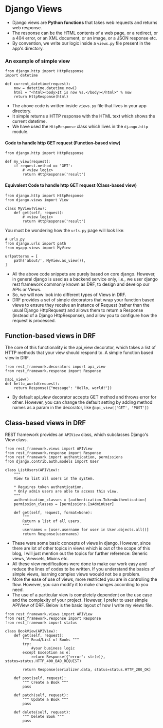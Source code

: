 # Django Views

- Django views are **Python functions** that takes web requests and returns web response.
- The response can be the HTML contents of a web page, or a redirect, or a 404 error, or an XML document, or an image, or a JSON response etc.
- By convention, we write our logic inside a `views.py` file present in the app's directory.



### An example of simple view

```
from django.http import HttpResponse
import datetime

def current_datetime(request):
    now = datetime.datetime.now()
    html = "<html><body>It is now %s.</body></html>" % now
    return HttpResponse(html)
```

- The above code is written inside `views.py` file that lives in your app directory.
- It simple returns a HTTP response with the HTML text which shows the current datetime.
- We have used the `HttpResponse` class which lives in the `django.http` module.


#### Code to handle http GET request (Function-based view)
```
from django.http import HttpResponse

def my_view(request):
    if request.method == 'GET':
        # <view logic>
        return HttpResponse('result')
```


#### Equivalent Code to handle http GET request (Class-based view)
```
from django.http import HttpResponse
from django.views import View

class MyView(View):
    def get(self, request):
        # <view logic>
        return HttpResponse('result')
```

You must be wondering how the `urls.py` page will look like:
```
# urls.py
from django.urls import path
from myapp.views import MyView

urlpatterns = [
    path('about/', MyView.as_view()),
]
```

- All the above code snippets are purely based on core django. However, in general django is used as a backend service only, i.e., we user django rest framework commonly known as DRF, to design and develop our APIs or Views. 
- So, we will now look into different types of Views in DRF.
- DRF provides a set of simple decorators that wrap your function based views to ensure they receive an instance of Request (rather than the usual Django HttpRequest) and allows them to return a Response (instead of a Django HttpResponse), and allow you to configure how the request is processed.


## Function-based views in DRF

The core of this functionality is the api_view decorator, which takes a list of HTTP methods that your view should respond to.
A simple function based view in DRF.
```
from rest_framework.decorators import api_view
from rest_framework.response import Response

@api_view()
def hello_world(request):
    return Response({"message": "Hello, world!"})
```

- By default api_view decorator accepts GET method and throws error for other. However, you can change the default setting by adding method names as a param in the decorator, like `@api_view(['GET', 'POST'])`

## Class-based views in DRF

REST framework provides an `APIView` class, which subclasses Django's View class.

```
from rest_framework.views import APIView
from rest_framework.response import Response
from rest_framework import authentication, permissions
from django.contrib.auth.models import User

class ListUsers(APIView):
    """
    View to list all users in the system.

    * Requires token authentication.
    * Only admin users are able to access this view.
    """
    authentication_classes = [authentication.TokenAuthentication]
    permission_classes = [permissions.IsAdminUser]

    def get(self, request, format=None):
        """
        Return a list of all users.
        """
        usernames = [user.username for user in User.objects.all()]
        return Response(usernames)
```


- These were some basic concepts of views in django. However, since there are lot of other topics in views which is out of the scope of this blog, I will just mention out the topics for further reference: Generic views, Viewsets, Mixins etc. 
- All these view modifications were done to make our work easy and reduce the lines of codes to be written. If you understand the basics of simple views, learning complex views woould not be a problem.
- More the ease of use of views, more restricted you are in controlling the flow. However, you can modify it to make changes according to you need. 
- The use of a particular view is completely dependent on the use case and the complexity of your project. However, I prefer to user simple APIView of DRF. Below is the basic layout of how I write my views file.


```
from rest_framework.views import APIView
from rest_framework.response import Response
from rest_framework import status

class BookView(APIView):
    def get(self, request):
        """ Read/List of Books """
        try:
            #your business logic
        except Exception as e:
            return Response({"error": str(e)}, status=status.HTTP_400_BAD_REQUEST)

        return Response(serializer.data, status=status.HTTP_200_OK)

    def post(self, request):
        """ Create a Book """
        pass

    def patch(self, request):
        """ Update a Book """
        pass

    def delete(self, request):
        """ Delete Book """
        pass
```









